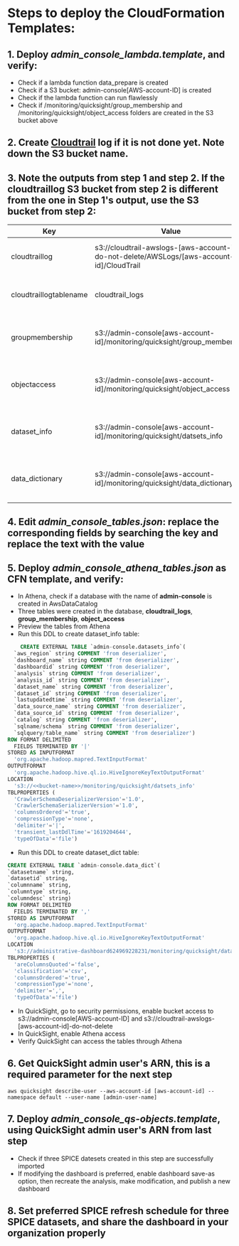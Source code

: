 # Steps to deploy the CloudFormation Templates:
## 1. Deploy *admin_console_lambda.template*, and verify:
  - Check if a lambda function data_prepare is created
  - Check if a S3 bucket: admin-console[AWS-account-ID] is created
  - Check if the lambda function can run flawlessly
  - Check if /monitoring/quicksight/group_membership and /monitoring/quicksight/object_access folders are created in the S3 bucket above

## 2. Create [Cloudtrail](https://docs.aws.amazon.com/awscloudtrail/latest/userguide/cloudtrail-create-a-trail-using-the-console-first-time.html) log if it is not done yet. Note down the S3 bucket name.  
  
## 3. Note the outputs from step 1 and step 2. If the cloudtraillog S3 bucket from step 2 is different from the one in Step 1's output, use the S3 bucket from step 2:
  
| Key | Value | Description |
| -------- | ------------- | ------------- |   
| cloudtraillog | s3://cloudtrail-awslogs-[aws-account-id]-do-not-delete/AWSLogs/[aws-account-id]/CloudTrail | The s3 location of cloudtrail log for you to utilize in next Athena tables creation stack |
| cloudtraillogtablename | cloudtrail_logs | The table name of cloudtrail log for you to utilize in next Athena tables creation stack |
| groupmembership | s3://admin-console[aws-account-id]/monitoring/quicksight/group_membership | The s3 location of group_membership.csv for you to utilize in next Athena tables creation stack |
| objectaccess | s3://admin-console[aws-account-id]/monitoring/quicksight/object_access | The s3 location of object_access.csv for you to utilize in next Athena tables creation stack |
| dataset_info | s3://admin-console[aws-account-id]/monitoring/quicksight/datsets_info | The s3 location of datsets_info.csv for you to utilize in next Athena tables creation stack |
| data_dictionary | s3://admin-console[aws-account-id]/monitoring/quicksight/data_dictionary | The s3 location of data_dictionary.csv for you to utilize in next Athena tables creation stack |

## 4. Edit *admin_console_tables.json*: replace the corresponding fields by searching the key and replace the text with the value
  
## 5. Deploy *admin_console_athena_tables.json* as CFN template, and verify:
  - In Athena, check if a database with the name of **admin-console** is created in AwsDataCatalog
  - Three tables were created in the database, **cloudtrail_logs**, **group_membership**, **object_access**
  - Preview the tables from Athena
  - Run this DDL to create dataset_info table: 
  
```sql
    CREATE EXTERNAL TABLE `admin-console.datasets_info`(
  `aws_region` string COMMENT 'from deserializer', 
  `dashboard_name` string COMMENT 'from deserializer', 
  `dashboardid` string COMMENT 'from deserializer', 
  `analysis` string COMMENT 'from deserializer', 
  `analysis_id` string COMMENT 'from deserializer', 
  `dataset_name` string COMMENT 'from deserializer', 
  `dataset_id` string COMMENT 'from deserializer', 
  `lastupdatedtime` string COMMENT 'from deserializer', 
  `data_source_name` string COMMENT 'from deserializer', 
  `data_source_id` string COMMENT 'from deserializer', 
  `catalog` string COMMENT 'from deserializer', 
  `sqlname/schema` string COMMENT 'from deserializer', 
  `sqlquery/table_name` string COMMENT 'from deserializer')
ROW FORMAT DELIMITED 
  FIELDS TERMINATED BY '|' 
STORED AS INPUTFORMAT 
  'org.apache.hadoop.mapred.TextInputFormat' 
OUTPUTFORMAT 
  'org.apache.hadoop.hive.ql.io.HiveIgnoreKeyTextOutputFormat'
LOCATION
  's3://<<bucket-name>>/monitoring/quicksight/datsets_info'
TBLPROPERTIES (
  'CrawlerSchemaDeserializerVersion'='1.0', 
  'CrawlerSchemaSerializerVersion'='1.0', 
  'columnsOrdered'='true', 
  'compressionType'='none', 
  'delimiter'='|', 
  'transient_lastDdlTime'='1619204644', 
  'typeOfData'='file')
 ``` 
  - Run this DDL to create dataset_dict table: 
  
```sql
CREATE EXTERNAL TABLE `admin-console.data_dict`(
`datasetname` string,
`datasetid` string,
`columnname` string,
`columntype` string,
`columndesc` string)
ROW FORMAT DELIMITED
  FIELDS TERMINATED BY ','
STORED AS INPUTFORMAT
  'org.apache.hadoop.mapred.TextInputFormat'
OUTPUTFORMAT
  'org.apache.hadoop.hive.ql.io.HiveIgnoreKeyTextOutputFormat'
LOCATION
  's3://administrative-dashboard624969228231/monitoring/quicksight/data_dictionary/'
TBLPROPERTIES (
  'areColumnsQuoted'='false',
  'classification'='csv',
  'columnsOrdered'='true',
  'compressionType'='none',
  'delimiter'=',',
  'typeOfData'='file')
```
  - In QuickSight, go to security permissions, enable bucket access to s3://admin-console[AWS-account-ID] and s3://cloudtrail-awslogs-[aws-account-id]-do-not-delete
  - In QuickSight, enable Athena access
  - Verify QuickSight can access the tables through Athena

## 6. Get QuickSight admin user's ARN, this is a required parameter for the next step
  ```
  aws quicksight describe-user --aws-account-id [aws-account-id] --namespace default --user-name [admin-user-name]
  ```
  
## 7. Deploy *admin_console_qs-objects.template*, using QuickSight admin user's ARN from last step
  - Check if three SPICE datesets created in this step are successfully imported
  - If modifying the dashboard is preferred, enable dashboard save-as option, then recreate the analysis, make modification, and publish a new dashboard

## 8. Set preferred SPICE refresh schedule for three SPICE datasets, and share the dashboard in your organization properly
